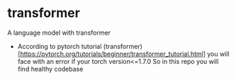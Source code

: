 # transformer
A language model with transformer 

* According to pytorch tutorial (transformer)[https://pytorch.org/tutorials/beginner/transformer_tutorial.html]
you will face with an error if your torch version<=1.7.0
So in this repo you will find healthy codebase
